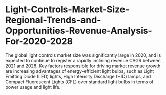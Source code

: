 # Light-Controls-Market-Size-Regional-Trends-and-Opportunities-Revenue-Analysis-For-2020-2028
 The global light controls market size was significantly large in 2020, and is expected to continue to register a rapidly inclining revenue CAGR between 2021 and 2028. Key factors responsible for driving market revenue growth are increasing advantages of energy-efficient light bulbs, such as Light Emitting Diode (LED) lights, High Intensity Discharge (HID) lamps, and Compact Fluorescent Lights (CFL) over standard light bulbs in terms of power usage and light life.
